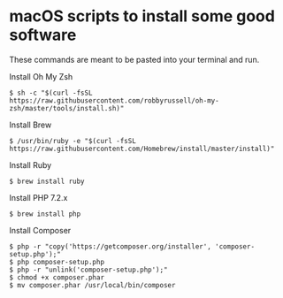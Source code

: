 # macOS scripts to install some good software

These commands are meant to be pasted into your terminal and run.

Install Oh My Zsh

```
$ sh -c "$(curl -fsSL https://raw.githubusercontent.com/robbyrussell/oh-my-zsh/master/tools/install.sh)"
```

Install Brew

```
$ /usr/bin/ruby -e "$(curl -fsSL https://raw.githubusercontent.com/Homebrew/install/master/install)"
```

Install Ruby

```
$ brew install ruby
```

Install PHP 7.2.x

```
$ brew install php
```

Install Composer

```
$ php -r "copy('https://getcomposer.org/installer', 'composer-setup.php');"
$ php composer-setup.php
$ php -r "unlink('composer-setup.php');"
$ chmod +x composer.phar
$ mv composer.phar /usr/local/bin/composer
```
